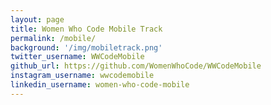 ```yaml
---
layout: page
title: Women Who Code Mobile Track
permalink: /mobile/
background: '/img/mobiletrack.png'
twitter_username: WWCodeMobile
github_url: https://github.com/WomenWhoCode/WWCodeMobile
instagram_username: wwcodemobile
linkedin_username: women-who-code-mobile
---
```


